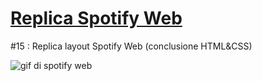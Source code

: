 # [Replica Spotify Web](https://spotifyweb.netlify.app/)
#15 : Replica layout Spotify Web (conclusione HTML&CSS)

<img src="https://github.com/momoramadori/html-css-spotifyweb/blob/master/imgmd/gif.gif" alt='gif di spotify web'>
